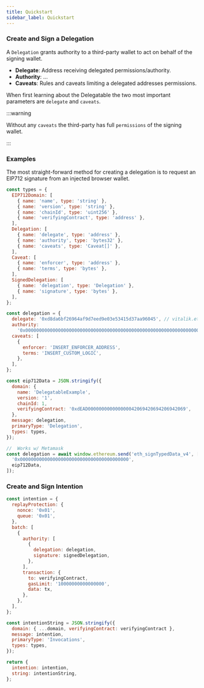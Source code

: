 ```yaml
---
title: Quickstart
sidebar_label: Quickstart
---
```


### Create and Sign a Delegation

A `Delegation` grants authority to a third-party wallet to act on behalf of the signing wallet.

- **Delegate**: Address receiving delegated permissions/authority.
- **Authority**: ...
- **Caveats**: Rules and caveats limiting a delegated addresses permissions.

When first learning about the Delegatable the two most important parameters are `delegate` and `caveats`.

:::warning

Without any `caveats` the third-party has full `permissions` of the signing wallet.

:::

### Examples

The most straight-forward method for creating a delegation is to request an EIP712 signature from an injected browser wallet.

```javascript
const types = {
  EIP712Domain: [
    { name: 'name', type: 'string' },
    { name: 'version', type: 'string' },
    { name: 'chainId', type: 'uint256' },
    { name: 'verifyingContract', type: 'address' },
  ],
  Delegation: [
    { name: 'delegate', type: 'address' },
    { name: 'authority', type: 'bytes32' },
    { name: 'caveats', type: 'Caveat[]' },
  ],
  Caveat: [
    { name: 'enforcer', type: 'address' },
    { name: 'terms', type: 'bytes' },
  ],
  SignedDelegation: [
    { name: 'delegation', type: 'Delegation' },
    { name: 'signature', type: 'bytes' },
  ],
};

const delegation = {
  delegate: '0xd8da6bf26964af9d7eed9e03e53415d37aa96045', // vitalik.eth
  authority:
    '0x0000000000000000000000000000000000000000000000000000000000000000',
  caveats: [
    {
      enforcer: 'INSERT_ENFORCER_ADDRESS',
      terms: 'INSERT_CUSTOM_LOGIC',
    },
  ],
};

const eip712Data = JSON.stringify({
  domain: {
    name: 'DelegatableExample',
    version: '1',
    chainId: 1,
    verifyingContract: '0xdEAD000000000000000042069420694206942069',
  },
  message: delegation,
  primaryType: 'Delegation',
  types: types,
});

//  Works w/ Metamask
const delegation = await window.ethereum.send('eth_signTypedData_v4', [
  '0x0000000000000000000000000000000000000000',
  eip712Data,
]);
```

### Create and Sign Intention

```js
const intention = {
  replayProtection: {
    nonce: '0x01',
    queue: '0x01',
  },
  batch: [
    {
      authority: [
        {
          delegation: delegation,
          signature: signedDelegation,
        },
      ],
      transaction: {
        to: verifyingContract,
        gasLimit: '10000000000000000',
        data: tx,
      },
    },
  ],
};

const intentionString = JSON.stringify({
  domain: { ...domain, verifyingContract: verifyingContract },
  message: intention,
  primaryType: 'Invocations',
  types: types,
});

return {
  intention: intention,
  string: intentionString,
};
```

